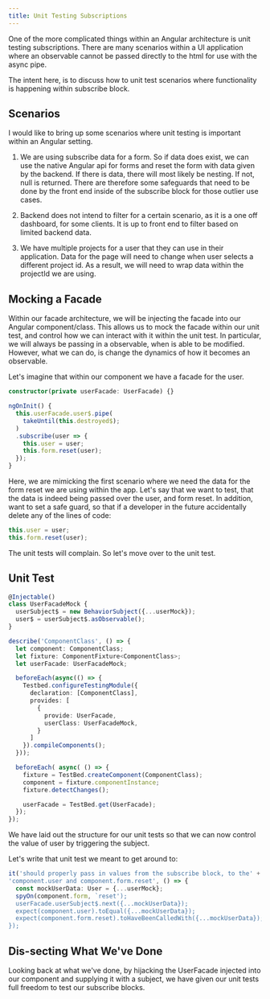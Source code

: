 ```yaml
---
title: Unit Testing Subscriptions
---
```


One of the more complicated things within an Angular architecture is
unit testing subscriptions. There are many scenarios within a UI
application where an observable cannot be passed directly to the html
for use with the async pipe.

The intent here, is to discuss how to unit test scenarios where
functionality is happening within subscribe block.

## Scenarios ##

I would like to bring up some scenarios where unit testing is important
within an Angular setting.

1.  We are using subscribe data for a form. So if data does exist, we
    can use the native Angular api for forms and reset the form with
    data given by the backend. If there is data, there will most likely
    be nesting. If not, null is returned. There are therefore some
    safeguards that need to be done by the front end inside of the
    subscribe block for those outlier use cases.

2.  Backend does not intend to filter for a certain scenario, as it is a
    one off dashboard, for some clients. It is up to front end to filter
    based on limited backend data.

3.  We have multiple projects for a user that they can use in their
    application. Data for the page will need to change when user selects
    a different project id. As a result, we will need to wrap data
    within the projectId we are using.

## Mocking a Facade ##

Within our facade architecture, we will be injecting the facade into our
Angular component/class. This allows us to mock the facade within our
unit test, and control how we can interact with it within the unit test.
In particular, we will always be passing in a observable, when is able
to be modified. However, what we can do, is change the dynamics of how
it becomes an observable.

Let's imagine that within our component we have a facade for the user.

```typescript
constructor(private userFacade: UserFacade) {}

ngOnInit() {
  this.userFacade.user$.pipe(
    takeUntil(this.destroyed$);
  )
  .subscribe(user => {
    this.user = user;
    this.form.reset(user);
  });
}
```

Here, we are mimicking the first scenario where we need the data for the
form reset we are using within the app. Let's say that we want to test,
that the data is indeed being passed over the user, and form reset. In
addition, want to set a safe guard, so that if a developer in the future
accidentally delete any of the lines of code:

```typescript
this.user = user;
this.form.reset(user);
```    

The unit tests will complain. So let's move over to the unit test.

## Unit Test ##

```typescript
@Injectable()
class UserFacadeMock {
  userSubject$ = new BehaviorSubject({...userMock});
  user$ = userSubject$.asObservable();
}

describe('ComponentClass', () => {
  let component: ComponentClass;
  let fixture: ComponentFixture<ComponentClass>;
  let userFacade: UserFacadeMock;

  beforeEach(async(() => {
    Testbed.configureTestingModule({
      declaration: [ComponentClass],
      provides: [
        {
          provide: UserFacade,
          userClass: UserFacadeMock,
        }
      ]
    }).compileComponents();
  }));

  beforeEach( async( () => {
    fixture = TestBed.createComponent(ComponentClass);
    component = fixture.componentInstance;
    fixture.detectChanges();

    userFacade = TestBed.get(UserFacade);
  });
});
```

We have laid out the structure for our unit tests so that we can now
control the value of user by triggering the subject.

Let's write that unit test we meant to get around to:

```typescript
it('should properly pass in values from the subscribe block, to the' +
'component.user and component.form.reset', () => {
  const mockUserData: User = {...userMock};
  spyOn(component.form, `reset');
  userFacade.userSubject$.next({...mockUserData});
  expect(component.user).toEqual({...mockUserData});
  expect(component.form.reset).toHaveBeenCalledWith({...mockUserData});
});
```

## Dis-secting What We've Done ##

Looking back at what we've done, by hijacking the UserFacade injected
into our component and supplying it with a subject, we have given our
unit tests full freedom to test our subscribe blocks.
